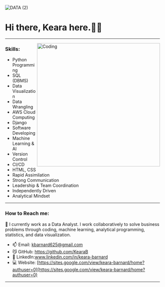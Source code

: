 
![DATA (2)](https://github.com/KearaB/KearaB/assets/100834626/2ccf11e1-786f-46f7-8b0a-4fa46f7d7e9a)


# Hi there,  Keara here.👋🏻
---

<img align="right" alt="Coding" width="400" src="https://i.pinimg.com/originals/e4/26/70/e426702edf874b181aced1e2fa5c6cde.gif">


### Skills: 
* Python Programming
* SQL (DBMS)
* Data Visualization
* Data Wrangling
* AWS Cloud Computing
* Django
* Software Developing
* Machine Learning & AI
* Version Control
* CI/CD
* HTML, CSS
* Rapid Assimilation
* Strong Communication
* Leadership & Team Coordination
* Independently Driven
* Analytical Mindset


---
### How to Reach me: 

🌱 I currently work as a Data Analyst. I work collaboratively to solve business problems through coding, machine learning, analytical programming, statistics, and data visualization.  

- 📫 Email: kbarnard625@gmail.com 
- 😼 GitHub: https://github.com/KearaB
- 🔗 LinkedIn:www.linkedin.com/in/keara-barnard
- 💻 Website: [https://sites.google.com/view/keara-barnard/home?authuser=0](https://sites.google.com/view/keara-barnard/home?authuser=0)


---



